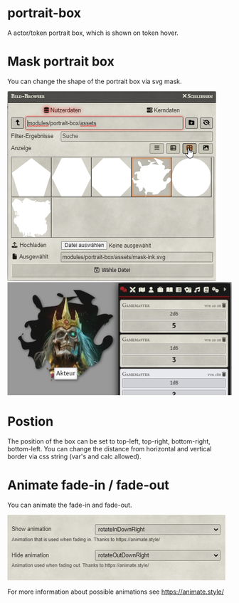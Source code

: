# portrait-box
A actor/token portrait box, which is shown on token hover.

# Mask portrait box
You can change the shape of the portrait box via svg mask.

![sc-2.png](screenshots%2Fsc-2.png)
![sc-1.png](screenshots%2Fsc-1.png)
# Postion
The position of the box can be set to top-left, top-right, bottom-right, bottom-left. You can change the distance from horizontal and vertical border via css string (var's and calc allowed).
# Animate fade-in / fade-out
You can animate the fade-in and fade-out. 

![sc-3.png](screenshots%2Fsc-3.png)

For more information about possible animations see https://animate.style/

